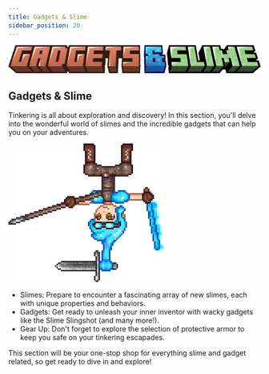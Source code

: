 ```yaml
---
title: Gadgets & Slime
sidebar_position: 20
---
```


![Gadgets & Slime](../../_assets/images/tinkers-gadgets.png)

## Gadgets & Slime

Tinkering is all about exploration and discovery! In this section, you'll delve into the wonderful world of slimes and the incredible gadgets that can help you on your adventures.

![Melvin](../../_assets/images/tinkers-melvin.png)

- Slimes: Prepare to encounter a fascinating array of new slimes, each with unique properties and behaviors.
- Gadgets: Get ready to unleash your inner inventor with wacky gadgets like the Slime Slingshot (and many more!).
- Gear Up: Don't forget to explore the selection of protective armor to keep you safe on your tinkering escapades.

This section will be your one-stop shop for everything slime and gadget related, so get ready to dive in and explore!